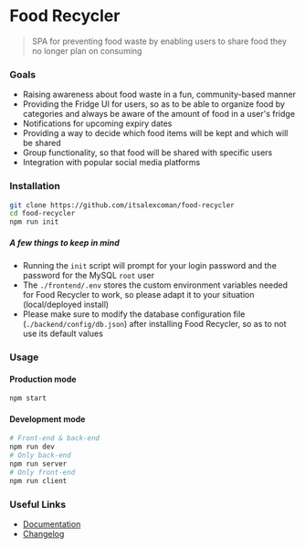# Food Recycler
> SPA for preventing food waste by enabling users to share food they no longer plan on consuming

### Goals
 - Raising awareness about food waste in a fun, community-based manner
 - Providing the Fridge UI for users, so as to be able to organize food by categories and always be aware of the amount of food in a user's fridge
 - Notifications for upcoming expiry dates
 - Providing a way to decide which food items will be kept and which will be shared
 - Group functionality, so that food will be shared with specific users
 - Integration with popular social media platforms

### Installation
``` sh
git clone https://github.com/itsalexcoman/food-recycler
cd food-recycler
npm run init
```

##### A few things to keep in mind
- Running the `init` script will prompt for your login password and the password for the MySQL `root` user
- The `./frontend/.env` stores the custom environment variables needed for Food Recycler to work, so please adapt it to your situation (local/deployed install)
- Please make sure to modify the database configuration file (`./backend/config/db.json`) after installing Food Recycler, so as to not use its default values

### Usage
#### Production mode
``` sh
npm start
```
#### Development mode
``` sh
# Front-end & back-end
npm run dev
# Only back-end
npm run server
# Only front-end
npm run client
```

### Useful Links
- [Documentation](https://github.com/itsalexcoman/food-recycler/blob/master/docs/)
- [Changelog](https://github.com/itsalexcoman/food-recycler/blob/master/docs/CHANGELOG.md)